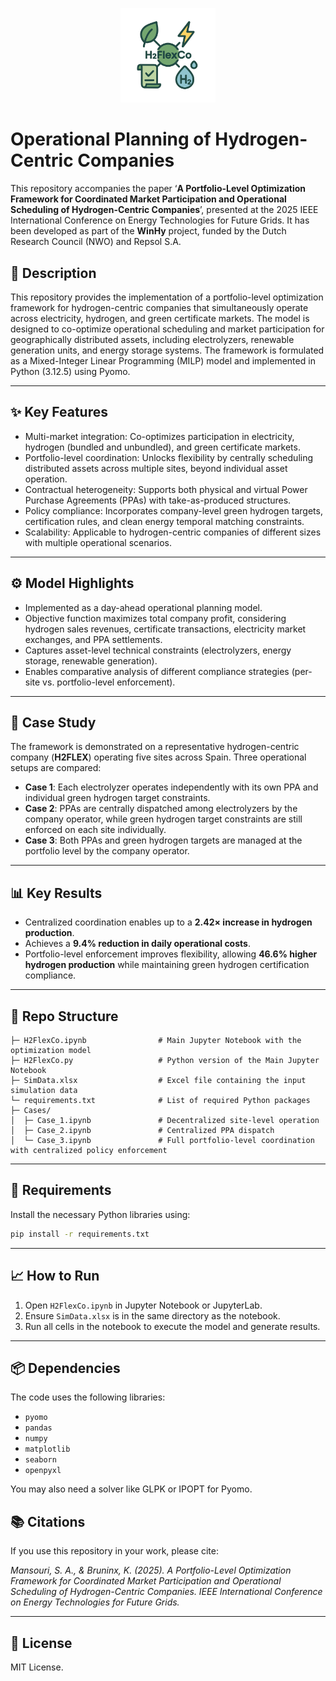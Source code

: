 <p align="center">
  <img src="Logo.png" alt="Description" width="30%">
</p>

# Operational Planning of Hydrogen-Centric Companies

This repository accompanies the paper ‘**A Portfolio-Level Optimization Framework for Coordinated Market Participation and Operational Scheduling of Hydrogen-Centric Companies**’, presented at the 2025 IEEE International Conference on Energy Technologies for Future Grids. It has been developed as part of the **WinHy** project, funded by the Dutch Research Council (NWO) and Repsol S.A.

## 📝 Description
This repository provides the implementation of a portfolio-level optimization framework for hydrogen-centric companies that simultaneously operate across electricity, hydrogen, and green certificate markets. The model is designed to co-optimize operational scheduling and market participation for geographically distributed assets, including electrolyzers, renewable generation units, and energy storage systems. The framework is formulated as a Mixed-Integer Linear Programming (MILP) model and implemented in Python (3.12.5) using Pyomo.

---

## ✨ Key Features
- Multi-market integration: Co-optimizes participation in electricity, hydrogen (bundled and unbundled), and green certificate markets.  
- Portfolio-level coordination: Unlocks flexibility by centrally scheduling distributed assets across multiple sites, beyond individual asset operation.  
- Contractual heterogeneity: Supports both physical and virtual Power Purchase Agreements (PPAs) with take-as-produced structures.  
- Policy compliance: Incorporates company-level green hydrogen targets, certification rules, and clean energy temporal matching constraints.  
- Scalability: Applicable to hydrogen-centric companies of different sizes with multiple operational scenarios.  

---

## ⚙️ Model Highlights
- Implemented as a day-ahead operational planning model.  
- Objective function maximizes total company profit, considering hydrogen sales revenues, certificate transactions, electricity market exchanges, and PPA settlements.  
- Captures asset-level technical constraints (electrolyzers, energy storage, renewable generation).  
- Enables comparative analysis of different compliance strategies (per-site vs. portfolio-level enforcement).  

---

## 🧪 Case Study
The framework is demonstrated on a representative hydrogen-centric company (**H2FLEX**) operating five sites across Spain. Three operational setups are compared:  
- **Case 1**: Each electrolyzer operates independently with its own PPA and individual green hydrogen target constraints.  
- **Case 2**: PPAs are centrally dispatched among electrolyzers by the company operator, while green hydrogen target constraints are still enforced on each site individually.  
- **Case 3**: Both PPAs and green hydrogen targets are managed at the portfolio level by the company operator.     

---

## 📊 Key Results
- Centralized coordination enables up to a **2.42× increase in hydrogen production**.  
- Achieves a **9.4% reduction in daily operational costs**.  
- Portfolio-level enforcement improves flexibility, allowing **46.6% higher hydrogen production** while maintaining green hydrogen certification compliance.  

---

## 📂 Repo Structure

```
├─ H2FlexCo.ipynb                # Main Jupyter Notebook with the optimization model
├─ H2FlexCo.py                   # Python version of the Main Jupyter Notebook
├─ SimData.xlsx                  # Excel file containing the input simulation data
└─ requirements.txt              # List of required Python packages
├─ Cases/                    
│  ├─ Case_1.ipynb               # Decentralized site-level operation
│  ├─ Case_2.ipynb               # Centralized PPA dispatch
│  └─ Case_3.ipynb               # Full portfolio-level coordination with centralized policy enforcement
```

---

## 🚀 Requirements

Install the necessary Python libraries using:

```bash
pip install -r requirements.txt
```

---

## 📈 How to Run

1. Open `H2FlexCo.ipynb` in Jupyter Notebook or JupyterLab.
2. Ensure `SimData.xlsx` is in the same directory as the notebook.
3. Run all cells in the notebook to execute the model and generate results.

---

## 📦 Dependencies

The code uses the following libraries:
- `pyomo`
- `pandas`
- `numpy`
- `matplotlib`
- `seaborn`
- `openpyxl`

You may also need a solver like GLPK or IPOPT for Pyomo.

## 📚 Citations
If you use this repository in your work, please cite: 

*Mansouri, S. A., & Bruninx, K. (2025). A Portfolio-Level Optimization Framework for Coordinated Market Participation and Operational Scheduling of Hydrogen-Centric Companies. IEEE International Conference on Energy Technologies for Future Grids.*

---

## 📝 License

MIT License.
